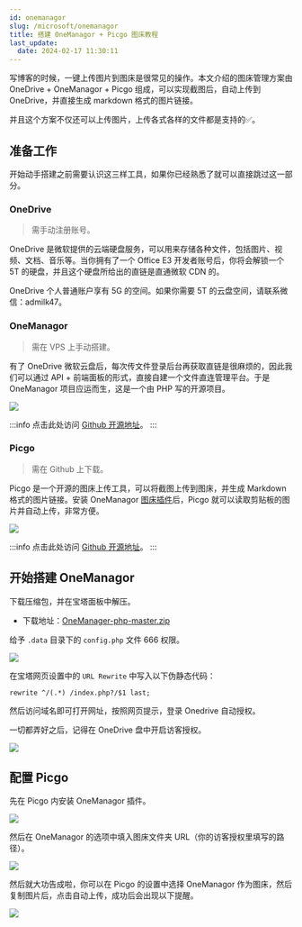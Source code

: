 ```yaml
---
id: onemanagor
slug: /microsoft/onemanagor
title: 搭建 OneManagor + Picgo 图床教程
last_update:
  date: 2024-02-17 11:30:11
---
```


写博客的时候，一键上传图片到图床是很常见的操作。本文介绍的图床管理方案由 OneDrive + OneManagor + Picgo 组成，可以实现截图后，自动上传到 OneDrive，并直接生成 markdown 格式的图片链接。

并且这个方案不仅还可以上传图片，上传各式各样的文件都是支持的✅。

## 准备工作

开始动手搭建之前需要认识这三样工具，如果你已经熟悉了就可以直接跳过这一部分。

### OneDrive

> 需手动注册账号。

OneDrive 是微软提供的云端硬盘服务，可以用来存储各种文件，包括图片、视频、文档、音乐等。当你拥有了一个 Office E3 开发者账号后，你将会解锁一个 5T 的硬盘，并且这个硬盘所给出的直链是直通微软 CDN 的。

OneDrive 个人普通账户享有 5G 的空间。如果你需要 5T 的云盘空间，请联系微信：admilk47。

### OneManagor

> 需在 VPS 上手动搭建。

有了 OneDrive 微软云盘后，每次传文件登录后台再获取直链是很麻烦的，因此我们可以通过 API + 前端面板的形式，直接自建一个文件直连管理平台。于是 OneManagor 项目应运而生，这是一个由 PHP 写的开源项目。

![](https://assets.offshoreview.xyz/zfile/new-docu/f4c1811c2ed50e3c8f2fd92afdd1d8d9.png)

:::info
点击此处访问 [Github 开源地址](https://github.com/qkqpttgf/OneManager-php)。
:::

### Picgo

> 需在 Github 上下载。

Picgo 是一个开源的图床上传工具，可以将截图上传到图床，并生成 Markdown 格式的图片链接。安装 OneManagor [图床插件](https://github.com/laoxinH/picgo-plugin-onemanager)后，Picgo 就可以读取剪贴板的图片并自动上传，非常方便。

![](https://assets.offshoreview.xyz/zfile/new-docu/42d16797fcd90c81303a846565632b16.png)

:::info
点击此处访问 [Github 开源地址](https://github.com/PicGo)。
:::

## 开始搭建 OneManagor

下载压缩包，并在宝塔面板中解压。

- 下载地址：[OneManager-php-master.zip](https://assets.offshoreview.xyz/zfile/new-docu/b47cbd897a1f4c48ec90a3b315c52bc3.zip)

给予 `.data` 目录下的 ``config.php`` 文件 666 权限。

![](https://assets.offshoreview.xyz/zfile/new-docu/290262befa6603d32f49ada34531a53b.png)

在宝塔网页设置中的 `URL Rewrite` 中写入以下伪静态代码：

```nginx
rewrite ^/(.*) /index.php?/$1 last;
```

然后访问域名即可打开网址，按照网页提示，登录 Onedrive 自动授权。

一切都弄好之后，记得在 OneDrive 盘中开启访客授权。

![](https://assets.offshoreview.xyz/zfile/new-docu/b4fc16487e9c0bbe6affbe3384e33c7e.png)

## 配置 Picgo

先在 Picgo 内安装 OneManagor 插件。

![](https://assets.offshoreview.xyz/zfile/new-docu/b101375fc2080383d78bb1412127ef40.png)

然后在 OneManagor 的选项中填入图床文件夹 URL（你的访客授权里填写的路径）。

![](https://assets.offshoreview.xyz/zfile/new-docu/11aa79832724cb8dd1f905eed9d572eb.png)

然后就大功告成啦，你可以在 Picgo 的设置中选择 OneManagor 作为图床，然后复制图片后，点击自动上传，成功后会出现以下提醒。

![](https://assets.offshoreview.xyz/zfile/new-docu/324ce081f9990e8fae49ca6d2e146545.png)
